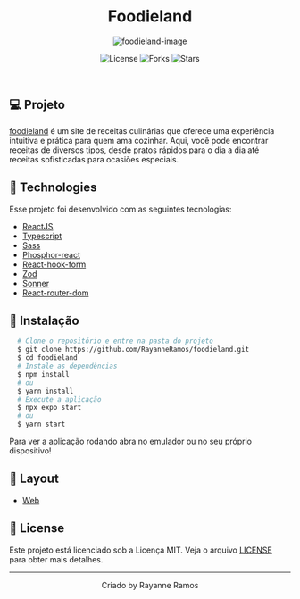 <h1 align='center'>Foodieland</h1>

<p align='center'>
  <img src='https://github.com/user-attachments/assets/79a7f4ae-bfed-4c39-961f-74f33bfaca9e' alt='foodieland-image' />
</p>

<p  align='center'>
  <img src='https://img.shields.io/badge/license-MIT-%23835afd' alt='License' />
  <img src='https://img.shields.io/badge/forks-MIT-%23835afd' alt='Forks' />
  <img src='https://img.shields.io/badge/stars-MIT-%23835afd' alt='Stars' />
</p>

<br>

## 💻 Projeto

[foodieland](https://foodieland-peach.vercel.app/) é um site de receitas culinárias que oferece uma experiência intuitiva e prática para quem ama cozinhar. Aqui, você pode encontrar receitas de diversos tipos, desde pratos rápidos para o dia a dia até receitas sofisticadas para ocasiões especiais.

## 🧪 Technologies

Esse projeto foi desenvolvido com as seguintes tecnologias:

- [ReactJS](https://react.dev/)
- [Typescript](https://www.typescriptlang.org/)
- [Sass](https://sass-lang.com/)
- [Phosphor-react](https://phosphoricons.com/)
- [React-hook-form](https://www.react-hook-form.com/)
- [Zod](https://zod.dev/)
- [Sonner](https://sonner.emilkowal.ski/)
- [React-router-dom](https://reactrouter.com/)

## 🚀 Instalação

```bash
  # Clone o repositório e entre na pasta do projeto
  $ git clone https://github.com/RayanneRamos/foodieland.git
  $ cd foodieland
  # Instale as dependências
  $ npm install
  # ou
  $ yarn install
  # Execute a aplicação
  $ npx expo start
  # ou
  $ yarn start
```

Para ver a aplicação rodando abra no emulador ou no seu próprio dispositivo!

## 🔖 Layout

- [Web](<https://www.figma.com/design/j1Xo6w29YHrr5pL6O3x5yu/Cooking-Template-%F0%9F%9F%A3-by-Flowbase.co-(Community)?node-id=0-1&t=qYAYyHkNeBp037pm-1>)

## 📝 License

Este projeto está licenciado sob a Licença MIT. Veja o arquivo [LICENSE](LICENSE) para obter mais detalhes.

---

<p align='center'>Criado by Rayanne Ramos</p>
